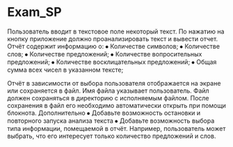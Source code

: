 # Exam_SP


Пользователь вводит в текстовое поле некоторый текст.
По нажатию на кнопку приложение должно проанализировать текст и вывести отчет.
Отчёт содержит информацию о:
⦁	Количестве символов;
⦁	Количестве слов;
⦁	Количестве предложений;
⦁	Количестве вопросительных предложений;
⦁	Количестве восклицательных предложений;
⦁	Общая сумма всех чисел в указанном тексте;

Отчёт в зависимости от выбора пользователя отображается на экране или сохраняется в файл. Имя файла указывает пользователь. Файл должен сохраняться в директорию с исполняемым файлом.
После сохранения в файл его необходимо автоматически открыть при помощи блокнота.
Дополнительно
⦁	Добавьте возможность остановки и повторного запуска анализа текста
⦁	Добавьте возможность выбора типа информации, помещаемой в отчёт. Например, пользователь может выбрать, что его интересует только количество предложений и слов.
